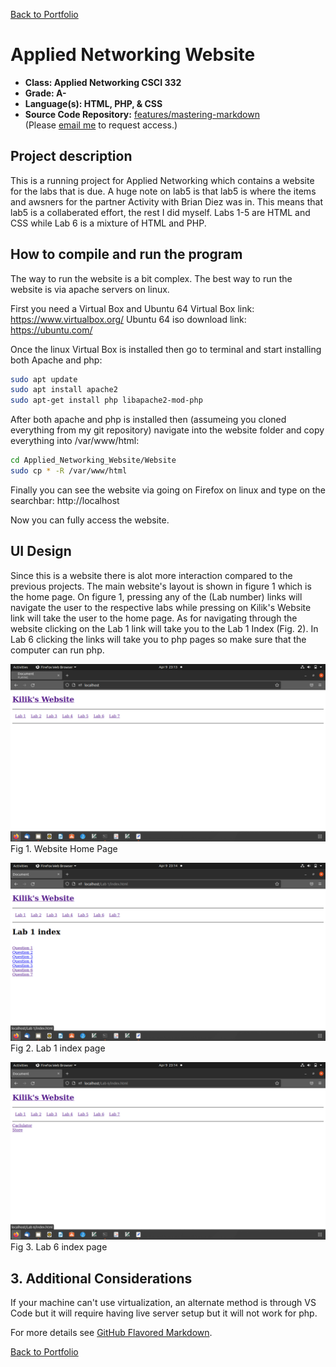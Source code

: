 [Back to Portfolio](./)

Applied Networking Website
===============

-   **Class: Applied Networking CSCI 332** 
-   **Grade: A-** 
-   **Language(s): HTML, PHP, & CSS** 
-   **Source Code Repository:** [features/mastering-markdown](https://github.com/kilikwhite/Applied_Networking_Website)  
    (Please [email me](mailto:kilikwhite@.outlook.com?subject=GitHub%20Access) to request access.)

## Project description

This is a running project for Applied Networking which contains a website for the labs that is due.  A huge note on lab5 is that lab5 is where the items and awsners for the partner Activity with Brian Diez was in.  This means that lab5 is a collaberated effort, the rest I did myself.  Labs 1-5 are HTML and CSS while Lab 6 is a mixture of HTML and PHP.


## How to compile and run the program

The way to run the website is a bit complex.  The best way to run the website is via apache servers on linux.

First you need a Virtual Box and Ubuntu 64
Virtual Box link:  https://www.virtualbox.org/
Ubuntu 64 iso download link:  https://ubuntu.com/

Once the linux Virtual Box is installed then go to terminal and start installing both Apache and php:

```bash
sudo apt update
sudo apt install apache2
sudo apt-get install php libapache2-mod-php
```

After both apache and php is installed then (assumeing you cloned everything from my git repository) navigate into the website folder and copy everything into /var/www/html:

```bash
cd Applied_Networking_Website/Website
sudo cp * -R /var/www/html
```

Finally you can see the website via going on Firefox on linux and type on the searchbar: http://localhost

Now you can fully access the website.

## UI Design

Since this is a website there is alot more interaction compared to the previous projects.  The main website's layout is shown in figure 1 which is the home page.  On figure 1, pressing any of the (Lab number) links will navigate the user to the respective labs while pressing on Kilik's Website link will take the user to the home page.  As for navigating through the website clicking on the Lab 1 link will take you to the Lab 1 Index (Fig. 2).  In Lab 6 clicking the links will take you to php pages so make sure that the computer can run php.


![screenshot](images/Project_3_screenshots/Home.png)  
Fig 1. Website Home Page

![screenshot](images/Project_3_screenshots/Lab_1.png)  
Fig 2. Lab 1 index page

![screenshot](images/Project_3_screenshots/Lab_6.png)  
Fig 3. Lab 6 index page

## 3. Additional Considerations

If your machine can't use virtualization, an alternate method is through VS Code but it will require having live server setup but it will not work for php. 

For more details see [GitHub Flavored Markdown](https://guides.github.com/features/mastering-markdown/).

[Back to Portfolio](./)
